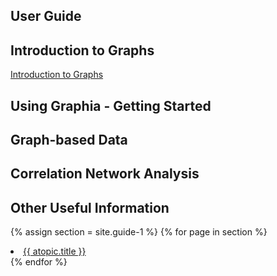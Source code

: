 ## User Guide

## Introduction to Graphs

[Introduction to Graphs]({{site.url}}/guide/graph_introduction.html)



## Using Graphia - Getting Started
## Graph-based Data
## Correlation Network Analysis
## Other Useful Information

{% assign section = site.guide-1 %}
{% for page in section %}
  <li {% if page.url == atopic.url %} class="active"{% endif %}>
    <a href="{{ atopic.url }}">{{ atopic.title }}</a>
  </li>
{% endfor %}
</ul>
